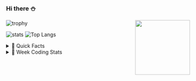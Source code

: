 ### Hi there ⛄

<img align="right" src="https://media.giphy.com/media/cs9AnwADBj60g/giphy.gif" width="150">

![trophy](https://github-profile-trophy.vercel.app/?username=ryuyxx&theme=nord&title=Joined2020,PR,Commit,Repositories,Followers,Issues,MultiLanguage)

![stats](https://github-readme-stats.vercel.app/api?username=Ryuyxx&count_private=true&show_icons=true&theme=nord&hide=prs)
![Top Langs](https://github-readme-stats.vercel.app/api/top-langs/?username=Ryuyxx&langs_count=6&layout=compact&theme=nord)



<details><summary>🦔 Quick Facts</summary>
<img align="right" src="https://media.giphy.com/media/vpioNfKK8OFGHuUDMz/giphy.gif" width="300">

- 🌱 **I’m currently learning:**  WEB & ML / DL  
- 💬 **Ask me about:**  Anythin! / Sci-Fi movie
- 💙 **I LOVE BUILDING COMPUTERS!!**  [M-ITX mainly]
  - My Baby Specs
  - Ryzen™ 9 5950X
  - GEFORCE RTX 3090
  - 64GB RAM & M.2 2TB

</details>  

<details><summary>📆 Week Coding Stats</summary>

![wakatime stats](https://github-readme-stats.vercel.app/api/wakatime?username=Ryuyxx&layout=compact&theme=onedark)
</details>
